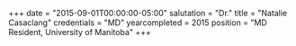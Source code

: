 +++
date = "2015-09-01T00:00:00-05:00"
salutation = "Dr."
title = "Natalie Casaclang"
credentials = "MD"
yearcompleted = 2015
position = "MD Resident, University of Manitoba"
+++
